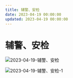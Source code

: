 ```yaml
---
title: 辅警、安检
date: 2023-04-19 00:00:00
updated: 2023-04-19 00:00:00
---
```


# 辅警、安检

![2023-04-19-辅警、安检](assets/2023-04-19-辅警、安检.jpeg)

![2023-04-19-辅警、安检-1](assets/2023-04-19-辅警、安检-1.jpeg)

